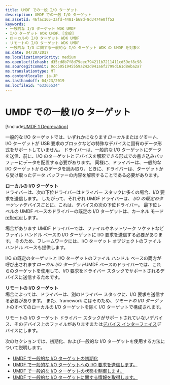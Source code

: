 ```yaml
---
title: UMDF での一般 I/O ターゲット
description: UMDF での一般 I/O ターゲット
ms.assetid: 46fac165-3afd-4481-b68d-8d3474e0ff52
keywords:
- 一般的な I/O ターゲット WDK UMDF
- I/O ターゲット WDK UMDF、[全般]
- ローカルの I/O ターゲット WDK UMDF
- リモートの I/O ターゲット WDK UMDF
- 一般的な I/O に関する一般的な I/O ターゲット WDK の UMDF を対象と
ms.date: 04/20/2017
ms.localizationpriority: medium
ms.openlocfilehash: d35cd8b7f8d79eec794211b7211411cd59ef8c98
ms.sourcegitcommit: 0cc5051945559a242d941a6f2799d161d8eba2a7
ms.translationtype: MT
ms.contentlocale: ja-JP
ms.lasthandoff: 04/23/2019
ms.locfileid: "63365534"
---
```

# <a name="general-io-targets-in-umdf"></a>UMDF での一般 I/O ターゲット


[!include[UMDF 1 Deprecation](../umdf-1-deprecation.md)]

一般的な I/O ターゲットでは、いずれかになります*ローカル*または*リモート*、I/O ターゲットが USB 要求のブロックなどの特殊なデバイスに固有のデータ形式をサポートしていません。 ドライバーは、一般的な I/O ターゲットにデータを送信、前に、I/O のターゲットとデバイスを解釈できる形式での書き込みバッファーにデータを配置する必要があります。 同様に、ドライバーは、一般的な I/O ターゲットからのデータを読み取り、ときに、ドライバーは、ターゲットから受け取ったデータ バッファーの内容を解釈することである必要があります。

<a href="" id="local-i-o-targets-------"></a>**ローカルの I/O ターゲット**   
ドライバーは、次の下位ドライバーはドライバー スタックに多くの場合、I/O 要求を送信します。 したがって、それぞれ UMDF ドライバーは、 *I/O の既定のターゲット*デバイスごとに、これは、デバイスの次の下位ドライバー。 最下位レベルの UMDF ベースのドライバーの既定の I/O ターゲットは、カーネル モード[reflector](overview-of-the-umdf.md)します。

場合があります UMDF ドライバーでは、ファイルやネットワーク ソケットなどファイル ハンドル ベースの I/O ターゲットに I/O 要求を送信する必要があります。 そのため、フレームワークには、I/O ターゲット オブジェクトのファイル ハンドル ベースも提供します。

I/O の既定のターゲットと I/O ターゲットのファイル ハンドル ベースの両方が呼び出されます*ローカル I/O ターゲット*UMDF ベースのドライバーでは、これらのターゲットを使用して、I/O 要求をドライバー スタックでサポートされるデバイスに送信するためです。

<a href="" id="remote-i-o-targets-------"></a>**リモートの I/O ターゲット**   
場合によっては、ドライバーは、別のドライバー スタックに、I/O 要求を送信する必要があります。 また、framework にはそのため、*リモートの I/O ターゲット*のすべてのローカルの I/O ターゲットを除く I/O ターゲットで構成されます。

リモートの I/O ターゲット ドライバー スタックがサポートされていないデバイス、そのデバイス上のファイルがありますまたは[デバイス インターフェイス](using-device-interfaces-in-umdf-drivers.md)デバイスにします。

次のセクションでは、初期化、および一般的な I/O ターゲットを使用する方法について説明します。

-   [UMDF で一般的な I/O ターゲットの初期化](initializing-a-general-i-o-target-in-umdf.md)
-   [UMDF で一般的な I/O ターゲットへの I/O 要求を送信します。](sending-i-o-requests-to-a-general-i-o-target-in-umdf.md)
-   [UMDF で一般的な I/O ターゲットの状態を制御します。](controlling-a-general-i-o-target-s-state-in-umdf.md)
-   [UMDF で一般的な I/O ターゲットに関する情報を取得します。](obtaining-information-about-a-general-i-o-target-in-umdf.md)

 

 





